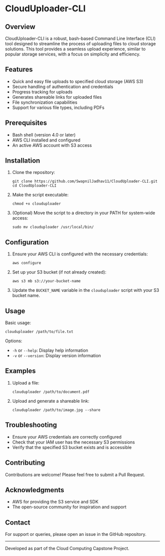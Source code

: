 # CloudUploader-CLI

## Overview

CloudUploader-CLI is a robust, bash-based Command Line Interface (CLI) tool designed to streamline the process of uploading files to cloud storage solutions. This tool provides a seamless upload experience, similar to popular storage services, with a focus on simplicity and efficiency.

## Features

- Quick and easy file uploads to specified cloud storage (AWS S3)
- Secure handling of authentication and credentials
- Progress tracking for uploads
- Generates shareable links for uploaded files
- File synchronization capabilities
- Support for various file types, including PDFs

## Prerequisites

- Bash shell (version 4.0 or later)
- AWS CLI installed and configured
- An active AWS account with S3 access

## Installation

1. Clone the repository:
   ```
   git clone https://github.com/SwapnilJadhav11/CloudUploader-CLI.git
   cd CloudUploader-CLI
   ```

2. Make the script executable:
   ```
   chmod +x clouduploader
   ```

3. (Optional) Move the script to a directory in your PATH for system-wide access:
   ```
   sudo mv clouduploader /usr/local/bin/
   ```

## Configuration

1. Ensure your AWS CLI is configured with the necessary credentials:
   ```
   aws configure
   ```

2. Set up your S3 bucket (if not already created):
   ```
   aws s3 mb s3://your-bucket-name
   ```

3. Update the `BUCKET_NAME` variable in the `clouduploader` script with your S3 bucket name.

## Usage

Basic usage:
```
clouduploader /path/to/file.txt
```

Options:
- `-h` or `--help`: Display help information
- `-v` or `--version`: Display version information

## Examples

1. Upload a file:
   ```
   clouduploader /path/to/document.pdf
   ```

2. Upload and generate a shareable link:
   ```
   clouduploader /path/to/image.jpg --share
   ```

## Troubleshooting

- Ensure your AWS credentials are correctly configured
- Check that your IAM user has the necessary S3 permissions
- Verify that the specified S3 bucket exists and is accessible


## Contributing

Contributions are welcome! Please feel free to submit a Pull Request.

## Acknowledgments

- AWS for providing the S3 service and SDK
- The open-source community for inspiration and support

## Contact

For support or queries, please open an issue in the GitHub repository.

---

Developed as part of the Cloud Computing Capstone Project.